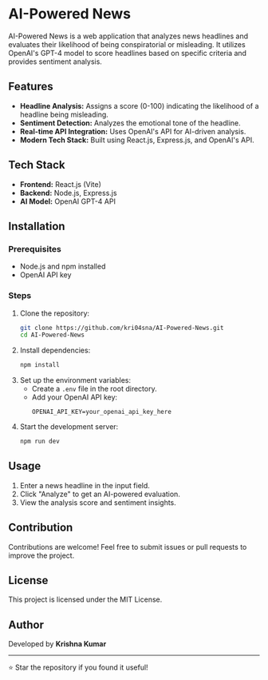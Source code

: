 # AI-Powered News

AI-Powered News is a web application that analyzes news headlines and evaluates their likelihood of being conspiratorial or misleading. It utilizes OpenAI's GPT-4 model to score headlines based on specific criteria and provides sentiment analysis.

## Features
- **Headline Analysis:** Assigns a score (0-100) indicating the likelihood of a headline being misleading.
- **Sentiment Detection:** Analyzes the emotional tone of the headline.
- **Real-time API Integration:** Uses OpenAI's API for AI-driven analysis.
- **Modern Tech Stack:** Built using React.js, Express.js, and OpenAI's API.

## Tech Stack
- **Frontend:** React.js (Vite)
- **Backend:** Node.js, Express.js
- **AI Model:** OpenAI GPT-4 API

## Installation

### Prerequisites
- Node.js and npm installed
- OpenAI API key

### Steps
1. Clone the repository:
   ```sh
   git clone https://github.com/kri04sna/AI-Powered-News.git
   cd AI-Powered-News
   ```
2. Install dependencies:
   ```sh
   npm install
   ```
3. Set up the environment variables:
   - Create a `.env` file in the root directory.
   - Add your OpenAI API key:
     ```env
     OPENAI_API_KEY=your_openai_api_key_here
     ```
4. Start the development server:
   ```sh
   npm run dev
   ```

## Usage
1. Enter a news headline in the input field.
2. Click "Analyze" to get an AI-powered evaluation.
3. View the analysis score and sentiment insights.

## Contribution
Contributions are welcome! Feel free to submit issues or pull requests to improve the project.

## License
This project is licensed under the MIT License.

## Author
Developed by **Krishna Kumar**

---

⭐ Star the repository if you found it useful!
